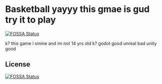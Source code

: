 # Basketball yayyy this gmae is gud try it to play
[![FOSSA Status](https://app.fossa.com/api/projects/git%2Bgithub.com%2Fobulat%2FBasketball.svg?type=shield)](https://app.fossa.com/projects/git%2Bgithub.com%2Fobulat%2FBasketball?ref=badge_shield)

k?
this game i smine and im not 14 yrs old k?
godot good unreal bad unity good


## License
[![FOSSA Status](https://app.fossa.com/api/projects/git%2Bgithub.com%2Fobulat%2FBasketball.svg?type=large)](https://app.fossa.com/projects/git%2Bgithub.com%2Fobulat%2FBasketball?ref=badge_large)